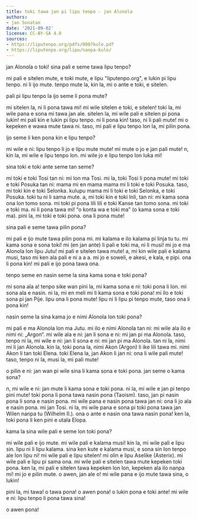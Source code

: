 ```yaml
---
title: toki tawa jan pi lipu tenpo - jan Alonola
authors:
- jan Sonatan
date: '2021-09-02'
license: CC-BY-SA 4.0
sources:
- https://liputenpo.org/pdfs/0007kule.pdf
- https://liputenpo.org/lipu/nanpa-kule/
---
```


jan Alonola o toki! sina pali e seme tawa lipu tenpo?

mi pali e sitelen mute, e toki mute, e lipu "liputenpo.org", e lukin pi lipu tenpo. ni li ijo mute. tenpo mute la, kin la, mi o ante e toki, e sitelen.

pali pi lipu tenpo la ijo seme li pona mute?

mi sitelen la, ni li pona tawa mi! mi wile sitelen e toki, e sitelen! toki la, mi wile pana e sona mi tawa jan ale. sitelen la, mi wile pali e sitelen pi pona lukin! mi pali kin e lukin pi lipu tenpo. ni li pona kin! taso, ni li pali mute! mi o kepeken e wawa mute tawa ni. taso, mi pali e lipu tenpo lon la, mi pilin pona.

ijo seme li ken pona kin e lipu tenpo?

mi wile e ni: lipu tenpo li jo e lipu mute mute! mi mute o jo e jan pali mute! n, kin la, mi wile e lipu tenpo lon. mi wile jo e lipu tenpo lon luka mi!

sina toki e toki ante seme tan seme?

mi toki e toki Tosi tan ni: mi lon ma Tosi. mi la, toki Tosi li pona mute! mi toki e toki Posuka tan ni: mama mi en mama mama mi li toki e toki Posuka. taso, mi toki kin e toki Selonka. kulupu mama mi li toki e toki Selonka, e toki Posuka. toki tu ni li sama mute. a, mi toki kin e toki Inli, tan ni: mi kama sona ona lon tomo sona. mi toki pi pona lili lili e toki Kanse tan tomo sona. mi toki e toki ma. ni li pona tawa mi! “o konta wa e toki ma” (o kama sona e toki ma). pini la, mi toki e toki pona. ona li pona mute!

sina pali e seme tawa pilin pona?

mi pali e ijo mute tawa pilin pona mi. mi kalama e ilo kalama pi linja tu tu. mi kama sona e sona toki! mi (en jan ante) li pali e toki ma, ni li musi! mi jo e ma Alonola lon lipu Jutu! mi pali e sitelen tawa mute! a, mi kin wile pali e kalama musi, taso mi ken ala pali e ni a a a. mi jo e soweli, e akesi, e kala, e pipi. ona li pona kin! mi pali e ijo pona tawa ona.

tenpo seme en nasin seme la sina kama sona e toki pona?

mi sona ala a! tenpo sike wan pini la, mi kama sona e ni: toki pona li lon. mi sona ala e nasin. ni la, mi en meli mi li kama sona e toki pona! mi ilo e toki sona pi jan Pije. lipu ona li pona mute! lipu ni li lipu pi tenpo mute, taso ona li pona kin!

nasin seme la sina kama jo e nimi Alonola lon toki pona?

mi pali e ma Alonola lon ma Jutu. mi ilo e nimi Alonola tan ni: mi wile ala ilo e nimi ni: „Argon“. mi wile ala e ni: jan li sona e ni: mi jan pi ma Alonola. taso, tenpo ni la, mi wile e ni: jan li sona e ni: mi jan pi ma Alonola. tan ni la, nimi mi li jan Alonola. kin la, toki pona la, nimi Akon (Argon) li ike lili tawa mi. nimi Akon li tan toki Elena. toki Elena la, jan Akon li jan ni: ona li wile pali mute! taso, tenpo ni la, musi la, mi pali mute!

o pilin e ni: jan wan pi wile sina li kama sona e toki pona. jan seme o kama sona?

n, mi wile e ni: jan mute li kama sona e toki pona. ni la, mi wile e jan pi tenpo pini mute! toki pona li pona tawa nasin pona (Taoism). taso, jan pi nasin pona li sona e nasin pona. mi wile pana e nasin pona tawa jan ni: ona li jo ala e nasin pona. mi jan Tosi. ni la, mi wile pana e sona pi toki pona tawa jan Wilen nanpa tu (Wilhelm II.). ona o ante e nasin ona tawa nasin pona! ken la, toki pona li ken pini e utala Elopa.

kama la sina wile pali e seme lon toki pona?

mi wile pali e ijo mute. mi wile pali e kalama musi! kin la, mi wile pali e lipu sin. lipu ni li lipu kalama. sina ken kute e kalama musi, e sona sin lon tenpo ale lon lipu ni! mi wile pali e lipu sitelen! mi olin e lipu Aselike (Asterix). mi wile pali e lipu pi sama ona. mi wile pali e sitelen tawa mute kepeken toki pona. ken la, mi pali e sitelen tawa kepeken lon lon, kepeken ala ilo nanpa mi! mi jo e pilin mute. o awen, jan ale o! mi wile pana e ijo mute tawa sina, o lukin!

pini la, mi tawa! o tawa pona! o awen pona! o lukin pona e toki ante! mi wile e ni: lipu tenpo li pona tawa sina!

o awen pona!